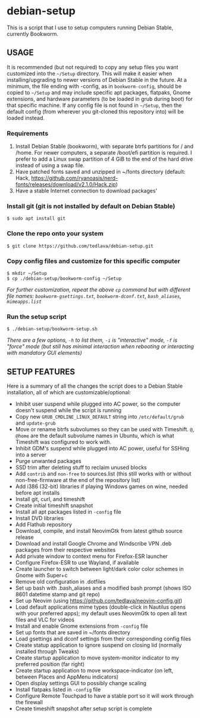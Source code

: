 # debian-setup
This is a script that I use to setup computers running Debian Stable, currently Bookworm.


## USAGE
It is recommended (but not required) to copy any setup files you want customized into the ``~/Setup`` directory.  This will make it easier when installing/upgrading to newer versions of Debian Stable in the future.  At a minimum, the file ending with -config, as in ``bookworm-config``, should be copied to ``~/Setup`` and may include specific apt packages, flatpaks, Gnome extensions, and hardware parameters (to be loaded in grub during boot) for that specific machine.  If any config file is not found in ``~/Setup``, then the default config (from wherever you git-cloned this repository into) will be loaded instead.

### Requirements
1. Install Debian Stable (bookworm), with separate btrfs partitions for / and /home.  For newer computers, a separate /boot/efi partition is required.  I prefer to add a Linux swap partition of 4 GiB to the end of the hard drive instead of using a swap file.
2. Have patched fonts saved and unzipped in ~/fonts directory (default: Hack, https://github.com/ryanoasis/nerd-fonts/releases/download/v2.1.0/Hack.zip)
3. Have a stable Internet connection to download packages'

### Install git (git is not installed by default on Debian Stable)
    $ sudo apt install git

### Clone the repo onto your system
    $ git clone https://github.com/tedlava/debian-setup.git

### Copy config files and customize for this specific computer
    $ mkdir ~/Setup
    $ cp ./debian-setup/bookworm-config ~/Setup

*For further customization, repeat the above ``cp`` command but with different file names: ``bookworm-gsettings.txt``, ``bookworm-dconf.txt``, ``bash_aliases``, ``mimeapps.list``*

### Run the setup script
    $ ./debian-setup/bookworm-setup.sh

*There are a few options, ``-h`` to list them, ``-i`` is "interactive" mode, ``-f`` is "force" mode (but still has minimal interaction when rebooting or interacting with mandatory GUI elements)*


## SETUP FEATURES
Here is a summary of all the changes the script does to a Debian Stable installation, all of which are customizable/optional:
- Inhibit user suspend while plugged into AC power, so the computer doesn't suspend while the script is running
- Copy new ``GRUB_CMDLINE_LINUX_DEFAULT`` string into ``/etc/default/grub`` and ``update-grub``
- Move or rename btrfs subvolumes so they can be used with Timeshift.  ``@``, ``@home`` are the default subvolume names in Ubuntu, which is what Timeshift was configured to work with.
- Inhibit GDM's suspend while plugged into AC power, useful for SSHing into a server
- Purge unwanted packages
- SSD trim after deleting stuff to reclaim unused blocks
- Add ``contrib`` and ``non-free`` to sources.list (this still works with or without non-free-firmware at the end of the repository list) 
- Add i386 (32-bit) libraries if playing Windows games on wine, needed before apt installs
- Install git, curl, and timeshift
- Create initial timeshift snapshot
- Install all apt packages listed in ``-config`` file
- Install DVD libraries
- Add Flathub repository
- Download, compile, and install NeovimGtk from latest github source release
- Download and install Google Chrome and Windscribe VPN .deb packages from their respective websites
- Add private window to context menu for Firefox-ESR launcher
- Configure Firefox-ESR to use Wayland, if available
- Create launcher to switch between light/dark color color schemes in Gnome with Super+c
- Remove old configuration in .dotfiles
- Set up bash with .bash_aliases and a modified bash prompt (shows ISO 8601 datetime stamp and git repo)
- Set up Neovim (using https://github.com/tedlava/neovim-config.git)
- Load default applications mime types (double-click in Nautilus opens with your preferred apps); my default uses NeovimGtk to open all text files and VLC for videos
- Install and enable Gnome extensions from ``-config`` file
- Set up fonts that are saved in ~/fonts directory
- Load gsettings and dconf settings from their corresponding config files
- Create statup application to ignore suspend on closing lid (normally installed through Tweaks)
- Create startup application to move system-monitor indicator to my preferred position (far right)
- Create startup application to move workspace-indicator (on left, between Places and AppMenu indicators)
- Open display settings GUI to possibly change scaling
- Install flatpaks listed in ``-config`` file
- Configure Remote Touchpad to have a stable port so it will work through the firewall
- Create timeshift snapshot after setup script is complete
